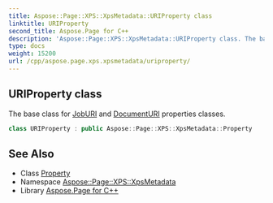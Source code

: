 ```yaml
---
title: Aspose::Page::XPS::XpsMetadata::URIProperty class
linktitle: URIProperty
second_title: Aspose.Page for C++
description: 'Aspose::Page::XPS::XpsMetadata::URIProperty class. The base class for JobURI and DocumentURI properties classes in C++.'
type: docs
weight: 15200
url: /cpp/aspose.page.xps.xpsmetadata/uriproperty/
---
```

## URIProperty class


The base class for [JobURI](../joburi/) and [DocumentURI](../documenturi/) properties classes.

```cpp
class URIProperty : public Aspose::Page::XPS::XpsMetadata::Property
```

## See Also

* Class [Property](../property/)
* Namespace [Aspose::Page::XPS::XpsMetadata](../)
* Library [Aspose.Page for C++](../../)
